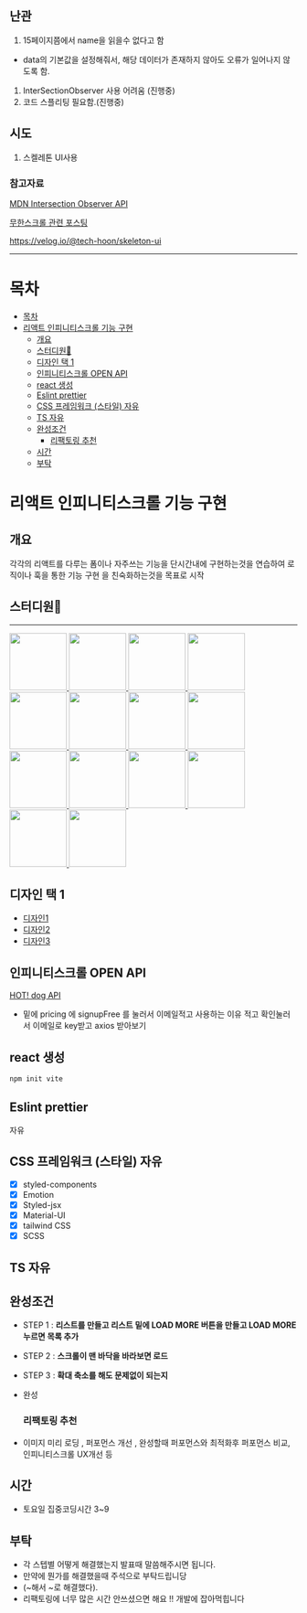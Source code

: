 ## 난관

1. 15페이지쯤에서 name을 읽을수 없다고 함

- data의 기본값을 설정해줘서, 해당 데이터가 존재하지 않아도 오류가 일어나지 않도록 함.

1. InterSectionObserver 사용 어려움 (진행중)
1. 코드 스플리팅 필요함.(진행중)

## 시도

1.  스켈레톤 UI사용

### 참고자료

<a href="https://developer.mozilla.org/ko/docs/Web/API/Intersection_Observer_API">MDN Intersection Observer API</a>

<a href="https://velog.io/@yejinh/
Intersection-Observer%EB%A1%9C-%EB%AC%B4%ED%95%9C-%EC%8A%A4%ED%81%AC%EB%A1%A4-%EA%B5%AC%ED%98%84%ED%95%98%EA%B8%B0">무한스크롤 관련 포스팅</a>

https://velog.io/@tech-hoon/skeleton-ui

---

# 목차

- [목차](#목차)
- [리액트 인피니티스크롤 기능 구현](#리액트-인피니티스크롤-기능-구현)
  - [개요](#개요)
  - [스터디원🤔](#스터디원)
  - [디자인 택 1](#디자인-택-1)
  - [인피니티스크롤 OPEN API](#인피니티스크롤-open-api)
  - [react 생성](#react-생성)
  - [Eslint prettier](#eslint-prettier)
  - [CSS 프레임워크 (스타일) 자유](#css-프레임워크-스타일-자유)
  - [TS 자유](#ts-자유)
  - [완성조건](#완성조건)
    - [리팩토링 추천](#리팩토링-추천)
  - [시간](#시간)
  - [부탁](#부탁)

# 리액트 인피니티스크롤 기능 구현

## 개요

각각의 리액트를 다루는 폼이나 자주쓰는 기능을 단시간내에 구현하는것을 연습하여 로직이나 훅을 통한 기능 구현 을 친숙화하는것을 목표로 시작

## 스터디원🤔

---

  <a href="https://github.com/nonjk2">
      <img src="https://github.com/nonjk2.png" width="100" height="100"/>
  </a>
  <a href="https://github.com/helloworld442">
      <img src="https://github.com/helloworld442.png" width="100" height="100"/>
  </a>
  <a href="https://github.com/makepin2r">
      <img src="https://github.com/makepin2r.png" width="100" height="100"/>
  </a>
  <a href="https://github.com/TheON2">
      <img src="https://github.com/TheON2.png" width="100" height="100"/>
  </a>
  <a href="https://github.com/junho01052">
      <img src="https://github.com/junho01052.png" width="100" height="100"/>
  </a>

  <a href="https://github.com/Hyeon12">
      <img src="https://github.com/Hyeon12.png" width="100" height="100"/>
  </a>

  <a href="https://github.com/nayoung3669">
      <img src="https://github.com/nayoung3669.png" width="100" height="100"/>
  </a>

  <a href="https://github.com/doyoung1002">
      <img src="https://github.com/doyoung1002.png" width="100" height="100"/>
  </a>
  <a href="https://github.com/Haru-Im">
      <img src="https://github.com/Haru-Im.png" width="100" height="100"/>
  </a>
  <a href="https://github.com/taehyunkim3">
      <img src="https://github.com/taehyunkim3.png" width="100" height="100"/>
  </a>
  <a href="https://github.com/kangsinbeom">
      <img src="https://github.com/kangsinbeom.png" width="100" height="100"/>
  </a>

  <a href="https://github.com/khu107">
      <img src="https://github.com/khu107.png" width="100" height="100"/>
  </a>
  <a href="https://github.com/gunhoray">
      <img src="https://github.com/gunhoray.png" width="100" height="100"/>
  </a>
  <a href="https://github.com/leolego03">
      <img src="https://github.com/leolego03.png" width="100" height="100"/>
  </a>

## 디자인 택 1

- [디자인1](https://webflow.com/made-in-webflow/website/numbered-cms-list?ref=made-in-webflow-search&searchValue=list)
- [디자인2](https://webflow.com/made-in-webflow/website/jollyjob?ref=made-in-webflow-search&searchValue=list)
- [디자인3](https://webflow.com/made-in-webflow/website/nf-daily-09?ref=made-in-webflow-search&searchValue=list)

## 인피니티스크롤 OPEN API

[HOT! dog API](https://www.thedogapi.com/)

- 밑에 pricing 에 signupFree 를 눌러서 이메일적고 사용하는 이유 적고
  확인눌러서 이메일로 key받고 axios 받아보기

## react 생성

```shell
npm init vite
```

## Eslint prettier

자유

## CSS 프레임워크 (스타일) 자유

- [x] styled-components
- [x] Emotion
- [x] Styled-jsx
- [x] Material-UI
- [x] tailwind CSS
- [x] SCSS

## TS 자유

## 완성조건

- STEP 1 : **리스트를 만들고 리스트 밑에 LOAD MORE 버튼을 만들고 LOAD MORE 누르면 목록 추가**
- STEP 2 : **스크롤이 맨 바닥을 바라보면 로드**
- STEP 3 : **확대 축소를 해도 문제없이 되는지**
- 완성

  ### 리팩토링 추천

- 이미지 미리 로딩 , 퍼포먼스 개선 , 완성할때 퍼포먼스와 최적화후 퍼포먼스 비교, 인피니티스크롤 UX개선 등

## 시간

- 토요일 집중코딩시간 3~9

## 부탁

- 각 스텝별 어떻게 해결했는지 발표때 말씀해주시면 됩니다.
- 만약에 뭔가를 해결했을때 주석으로 부탁드립니당
- (~해서 ~로 해결했다).
- 리팩토링에 너무 많은 시간 안쓰셨으면 해요 !! 개발에 잡아먹힙니다
